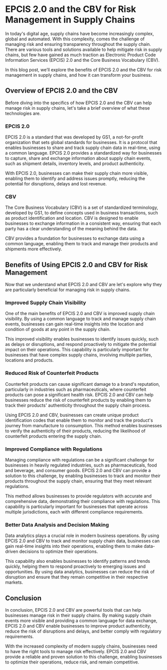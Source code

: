 # EPCIS 2.0 and the CBV for Risk Management in Supply Chains

In today's digital age, supply chains have become increasingly complex, global and automated. With this complexity, comes the challenge of managing risk and ensuring transparency throughout the supply chain. There are various tools and solutions available to help mitigate risk in supply chains, but few have gained as much traction as Electronic Product Code Information Services (EPCIS) 2.0 and the Core Business Vocabulary (CBV).

In this blog post, we’ll explore the benefits of EPCIS 2.0 and the CBV for risk management in supply chains, and how it can transform your business.

## Overview of EPCIS 2.0 and the CBV

Before diving into the specifics of how EPCIS 2.0 and the CBV can help manage risk in supply chains, let's take a brief overview of what these technologies are.

### EPCIS 2.0

EPCIS 2.0 is a standard that was developed by GS1, a not-for-profit organization that sets global standards for businesses. It is a protocol that enables businesses to share and track supply chain data in real-time, using a common language. EPCIS 2.0 provides a standardized way for businesses to capture, share and exchange information about supply chain events, such as shipment details, inventory levels, and product authenticity.

With EPCIS 2.0, businesses can make their supply chain more visible, enabling them to identify and address issues promptly, reducing the potential for disruptions, delays and lost revenue.

### CBV

The Core Business Vocabulary (CBV) is a set of standardized terminology, developed by GS1, to define concepts used in business transactions, such as product identification and location. CBV is designed to enable businesses to exchange information in a consistent way, ensuring that each party has a clear understanding of the meaning behind the data.

CBV provides a foundation for businesses to exchange data using a common language, enabling them to track and manage their products and shipments more effectively.

## Benefits of Using EPCIS 2.0 and CBV for Risk Management

Now that we understand what EPCIS 2.0 and CBV are let's explore why they are particularly beneficial for managing risk in supply chains.

### Improved Supply Chain Visibility

One of the main benefits of EPCIS 2.0 and CBV is improved supply chain visibility. By using a common language to track and manage supply chain events, businesses can gain real-time insights into the location and condition of goods at any point in the supply chain.

This improved visibility enables businesses to identify issues quickly, such as delays or disruptions, and respond proactively to mitigate the potential impact on their operations. This capability is particularly important for businesses that have complex supply chains, involving multiple parties, locations and products.

### Reduced Risk of Counterfeit Products

Counterfeit products can cause significant damage to a brand's reputation, particularly in industries such as pharmaceuticals, where counterfeit products can pose a significant health risk. EPCIS 2.0 and CBV can help businesses reduce the risk of counterfeit products by enabling them to track their products' authenticity throughout the supply chain process.

Using EPCIS 2.0 and CBV, businesses can create unique product identification codes that enable them to monitor and track the product's journey from manufacture to consumption. This method enables businesses to verify the authenticity of their products, reducing the likelihood of counterfeit products entering the supply chain.

### Improved Compliance with Regulations

Managing compliance with regulations can be a significant challenge for businesses in heavily regulated industries, such as pharmaceuticals, food and beverage, and consumer goods. EPCIS 2.0 and CBV can provide a solution to this challenge, by enabling businesses to track and monitor their products throughout the supply chain, ensuring that they meet relevant regulations.

This method allows businesses to provide regulators with accurate and comprehensive data, demonstrating their compliance with regulations. This capability is particularly important for businesses that operate across multiple jurisdictions, each with different compliance requirements.

### Better Data Analysis and Decision Making

Data analytics plays a crucial role in modern business operations. By using EPCIS 2.0 and CBV to track and monitor supply chain data, businesses can gain real-time insights into their operations, enabling them to make data-driven decisions to optimize their operations.

This capability also enables businesses to identify patterns and trends quickly, helping them to respond proactively to emerging issues and opportunities. By using data analytics, businesses can reduce the risk of disruption and ensure that they remain competitive in their respective markets.

## Conclusion

In conclusion, EPCIS 2.0 and CBV are powerful tools that can help businesses manage risk in their supply chains. By making supply chain events more visible and providing a common language for data exchange, EPCIS 2.0 and CBV enable businesses to improve product authenticity, reduce the risk of disruptions and delays, and better comply with regulatory requirements.

With the increased complexity of modern supply chains, businesses need to have the right tools to manage risk effectively. EPCIS 2.0 and CBV provide a reliable and proven solution to this challenge, enabling businesses to optimize their operations, reduce risk, and remain competitive.
